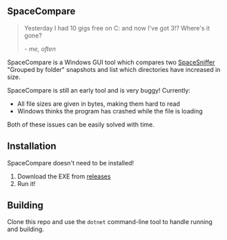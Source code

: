## SpaceCompare
> Yesterday I had 10 gigs free on C: and now I've got 3!? Where's it gone?
>
> *- me, often*

SpaceCompare is a Windows GUI tool which compares two [SpaceSniffer](http://www.uderzo.it/main_products/space_sniffer/) "Grouped by folder" snapshots and list which directories have increased in size.

SpaceCompare is still an early tool and is very buggy! Currently:

- All file sizes are given in bytes, making them hard to read
- Windows thinks the program has crashed while the file is loading

Both of these issues can be easily solved with time.

## Installation

SpaceCompare doesn't need to be installed!

1. Download the EXE from [releases](https://github.com/OrangeFlash81/SpaceCompare/releases)
2. Run it!

## Building

Clone this repo and use the `dotnet` command-line tool to handle running and building.
